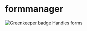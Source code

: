 # formmanager

[![Greenkeeper badge](https://badges.greenkeeper.io/firstandthird/formmanager.svg)](https://greenkeeper.io/)
Handles forms
